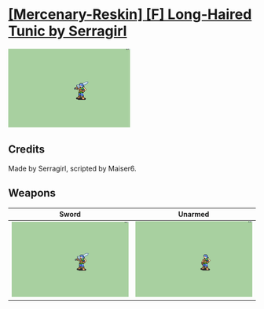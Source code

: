 # [\[Mercenary-Reskin\] \[F\] Long-Haired Tunic by Serragirl](./)

<img src="./1.%20Sword/Sword_000.png" alt="[Mercenary-Reskin] [F] Long-Haired Tunic by Serragirl standing" />

## Credits

Made by Serragirl, scripted by Maiser6.

## Weapons


|Sword |Unarmed |
|  :---: | :---: |
| <img alt="Sword animation" src="./1.%20Sword/Sword.gif" /> | <img alt="Unarmed animation" src="./8.%20Unarmed/Unarmed.gif" /> |
